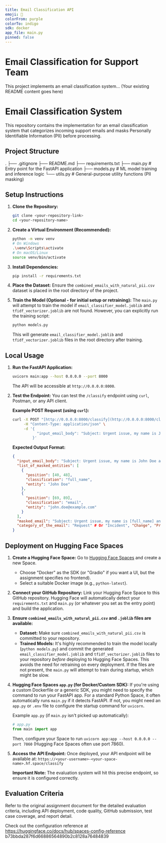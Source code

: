```yaml
---
title: Email Classification API
emoji: 📧
colorFrom: purple
colorTo: indigo
sdk: docker
app_file: main.py
pinned: false
---
```


# Email Classification for Support Team

This project implements an email classification system...
(Your existing README content goes here)
# Email Classification System

This repository contains the implementation for an email classification system that categorizes incoming support emails and masks Personally Identifiable Information (PII) before processing.

## Project Structure

.
├── .gitignore
├── README.md
├── requirements.txt
├── main.py             # Entry point for the FastAPI application
├── models.py           # ML model training and inference logic
└── utils.py            # General-purpose utility functions (PII masking)


## Setup Instructions

1.  **Clone the Repository:**

    ```bash
    git clone <your-repository-link>
    cd <your-repository-name>
    ```

2.  **Create a Virtual Environment (Recommended):**

    ```bash
    python -m venv venv
    # On Windows
    .\venv\Scripts\activate
    # On macOS/Linux
    source venv/bin/activate
    ```

3.  **Install Dependencies:**

    ```bash
    pip install -r requirements.txt
    ```

4.  **Place the Dataset:**
    Ensure the `combined_emails_with_natural_pii.csv` dataset is placed in the root directory of the project.

5.  **Train the Model (Optional - for initial setup or retraining):**
    The `main.py` will attempt to train the model if `email_classifier_model.joblib` and `tfidf_vectorizer.joblib` are not found. However, you can explicitly run the training script:

    ```bash
    python models.py
    ```
    This will generate `email_classifier_model.joblib` and `tfidf_vectorizer.joblib` files in the root directory after training.

## Local Usage

1.  **Run the FastAPI Application:**

    ```bash
    uvicorn main:app --host 0.0.0.0 --port 8000
    ```

    The API will be accessible at `http://0.0.0.0:8000`.

2.  **Test the Endpoint:**
    You can test the `/classify` endpoint using `curl`, Postman, or any API client.

    **Example POST Request (using `curl`):**

    ```bash
    curl -X POST "[http://0.0.0.0:8000/classify](http://0.0.0.0:8000/classify)" \
         -H "Content-Type: application/json" \
         -d '{
               "input_email_body": "Subject: Urgent issue, my name is John Doe and my email is john.doe@example.com. Please help with my account."
             }'
    ```

    **Expected Output Format:**

    ```json
    {
      "input_email_body": "Subject: Urgent issue, my name is John Doe and my email is john.doe@example.com. Please help with my account.",
      "list_of_masked_entities": [
        {
          "position": [40, 48],
          "classification": "full_name",
          "entity": "John Doe"
        },
        {
          "position": [69, 89],
          "classification": "email",
          "entity": "john.doe@example.com"
        }
      ],
      "masked_email": "Subject: Urgent issue, my name is [full_name] and my email is [email]. Please help with my account.",
      "category_of_the_email": "Request" # Or "Incident", "Change", "Problem"
    }
    ```

## Deployment on Hugging Face Spaces

1.  **Create a Hugging Face Space:**
    Go to [Hugging Face Spaces](https://huggingface.co/spaces) and create a new Space.
    * Choose "Docker" as the SDK (or "Gradio" if you want a UI, but the assignment specifies no frontend).
    * Select a suitable Docker image (e.g., `python-latest`).

2.  **Connect your GitHub Repository:**
    Link your Hugging Face Space to this GitHub repository. Hugging Face will automatically detect your `requirements.txt` and `main.py` (or whatever you set as the entry point) and build the application.

3.  **Ensure `combined_emails_with_natural_pii.csv` and `.joblib` files are available:**
    * **Dataset:** Make sure `combined_emails_with_natural_pii.csv` is committed to your repository.
    * **Trained Models:** It's highly recommended to train the model locally (`python models.py`) and commit the generated `email_classifier_model.joblib` and `tfidf_vectorizer.joblib` files to your repository *before* deploying to Hugging Face Spaces. This avoids the need for retraining on every deployment. If the files are not present, the `main.py` will attempt to train during startup, which might be slow.

4.  **Hugging Face Spaces `app.py` (for Docker/Custom SDK):**
    If you're using a custom Dockerfile or a generic SDK, you might need to specify the command to run your FastAPI app. For a standard Python Space, it often automatically runs `main.py` if it detects FastAPI. If not, you might need an `app.py` or `.env` file to configure the startup command for `uvicorn`.

    Example `app.py` (if `main.py` isn't picked up automatically):

    ```python
    # app.py
    from main import app
    ```
    Then, configure your Space to run `uvicorn app:app --host 0.0.0.0 --port 7860` (Hugging Face Spaces often use port 7860).

5.  **Access the API Endpoint:**
    Once deployed, your API endpoint will be available at:
    `https://<your-username>-<your-space-name>.hf.space/classify`

    **Important Note:** The evaluation system will hit this precise endpoint, so ensure it is configured correctly.

## Evaluation Criteria

Refer to the original assignment document for the detailed evaluation criteria, including API deployment, code quality, GitHub submission, test case coverage, and report detail.



Check out the configuration reference at https://huggingface.co/docs/hub/spaces-config-reference
 b73bbda287f6d66886564890b2c8128a76484839
